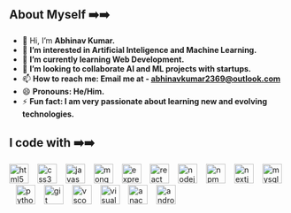## About Myself ➡️➡️
- 👋 Hi, I’m **Abhinav Kumar.**
- 👀 **I’m interested in Artificial Inteligence and Machine Learning.**
- 🌱 **I’m currently learning Web Development.**
- 💞️ **I’m looking to collaborate AI and ML projects with startups.**
- 📫 **How to reach me: Email me at - abhinavkumar2369@outlook.com**
- 😄 **Pronouns: He/Him.**
- ⚡ **Fun fact: I am very passionate about learning new and evolving technologies.**

## I code with ➡️➡️
<div align="left">
  <img src="https://skillicons.dev/icons?i=html" height="35" alt="html5 logo"  />
  <img width="8" />
  <img src="https://skillicons.dev/icons?i=css" height="35" alt="css3 logo"  />
  <img width="8" />
  <img src="https://skillicons.dev/icons?i=js" height="35" alt="javascript logo"  />
  <img width="8" />
  <img src="https://skillicons.dev/icons?i=mongodb" height="35" alt="mongodb logo"  />
  <img width="8" />
  <img src="https://skillicons.dev/icons?i=express" height="35" alt="express logo"  />
  <img width="8" />
  <img src="https://skillicons.dev/icons?i=react" height="35" alt="react logo"  />
  <img width="8" />
  <img src="https://skillicons.dev/icons?i=nodejs" height="35" alt="nodejs logo"  />
  <img width="8" />
  <img src="https://cdn.jsdelivr.net/gh/devicons/devicon/icons/npm/npm-original-wordmark.svg" height="35" alt="npm logo"  />
  <img width="8" />
  <img src="https://skillicons.dev/icons?i=nextjs" height="35" alt="nextjs logo"  />
  <img width="8" />
  <img src="https://skillicons.dev/icons?i=mysql" height="35" alt="mysql logo"  />
  <img width="8" />
  <img src="https://skillicons.dev/icons?i=py" height="35" alt="python logo"  />
  <img width="8" />
  <img src="https://skillicons.dev/icons?i=git" height="35" alt="git logo"  />
  <img width="8" />
  <img src="https://skillicons.dev/icons?i=vscode" height="35" alt="vscode logo"  />
  <img width="8" />
  <img src="https://skillicons.dev/icons?i=visualstudio" height="35" alt="visualstudio logo"  />
  <img width="8" />
  <img src="https://cdn.jsdelivr.net/gh/devicons/devicon/icons/anaconda/anaconda-original.svg" height="35" alt="anaconda logo"  />
  <img width="8" />
  <img src="https://skillicons.dev/icons?i=androidstudio" height="35" alt="androidstudio logo"  />
</div>

